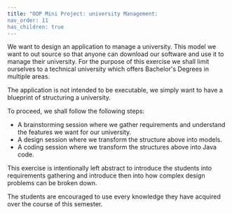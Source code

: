 ```yaml
---
title: "OOP Mini Project: university Management:
nav_order: 11
has_children: true
---
```


We want to design an application to manage a university. This model we want to out source so that anyone can download our
software and use it to manage their university. For the purpose of this exercise we shall limit ourselves to a technical
university which offers Bachelor's Degrees in multiple areas.

The application is not intended to be executable, we simply want to have a blueprint of structuring a university.

To proceed, we shall follow the following steps:

- A brainstorming session where we gather requirements and understand the features we want for our university.
- A design session where we transform the structure above into models.
- A coding session where we transform the structures above into Java code.

This exercise is intentionally left abstract to introduce the students into requirements gathering and introduce then
into how complex design problems can be broken down.

The students are encouraged to use every knowledge they have acquired over the course of this semester.
